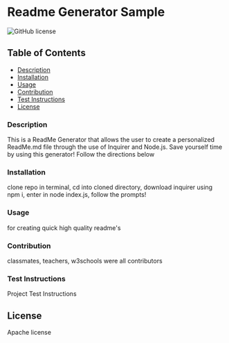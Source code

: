 # Readme Generator Sample
  ![GitHub license](https://img.shields.io/badge/License-Apache-green.svg)
  ## Table of Contents
  * [Description](#description)
  * [Installation](#installation)
  * [Usage](#usage)
  * [Contribution](#contribution)
  * [Test Instructions](#test-instructions)
  * [License](#license)
  
  ### Description
  This is a ReadMe Generator that allows the user to create a personalized ReadMe.md file through the use of Inquirer and Node.js. Save yourself time by using this generator! Follow the directions below
  ### Installation
  clone repo in terminal, cd into cloned directory, download inquirer using npm i, enter in node index.js, follow the prompts!
  ### Usage
  for creating quick high quality readme's
  ### Contribution
  classmates, teachers, w3schools were all contributors
  ### Test Instructions
  Project Test Instructions
  ## License 
 Apache license
